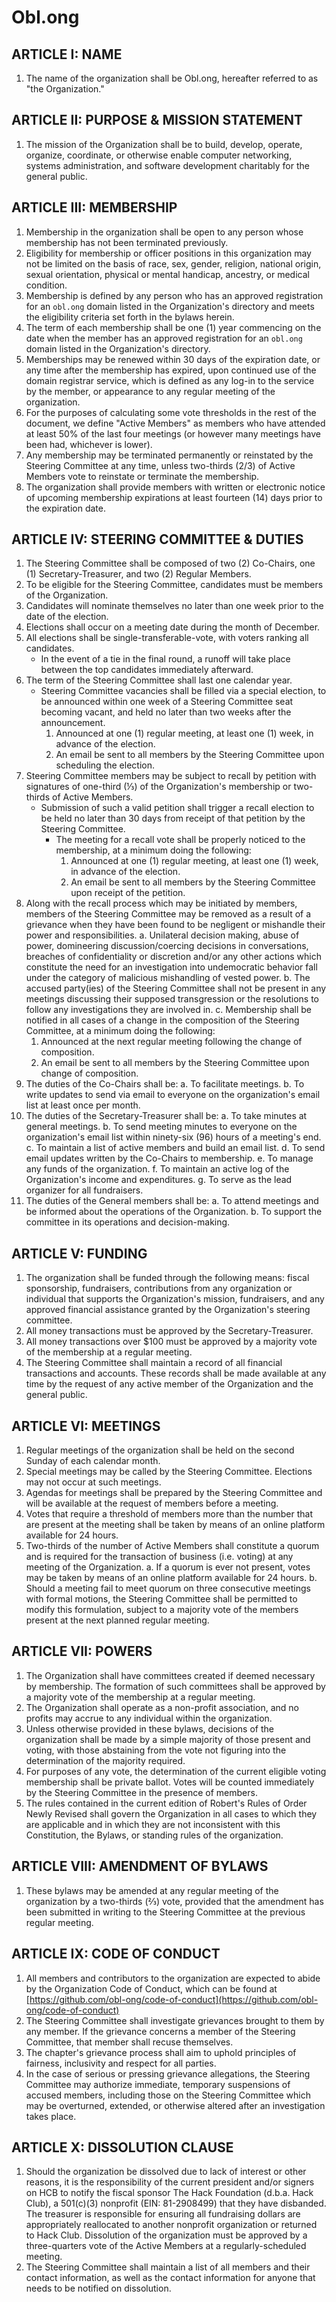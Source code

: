# Obl.ong

## ARTICLE I: NAME

1. The name of the organization shall be Obl.ong, hereafter referred to as "the Organization."

## ARTICLE II: PURPOSE & MISSION STATEMENT

1. The mission of the Organization shall be to build, develop, operate, organize, coordinate, or otherwise enable computer networking, systems administration, and software development charitably for the general public.

## ARTICLE III: MEMBERSHIP

1. Membership in the organization shall be open to any person whose membership has not been terminated previously.
2. Eligibility for membership or officer positions in this organization may not be limited on the basis of race, sex, gender, religion, national origin, sexual orientation, physical or mental handicap, ancestry, or medical condition.
3. Membership is defined by any person who has an approved registration for an `obl.ong` domain listed in the Organization's directory and meets the eligibility criteria set forth in the bylaws herein.
5. The term of each membership shall be one (1) year commencing on the date when the member has an approved registration for an `obl.ong` domain listed in the Organization's directory.
6. Memberships may be renewed within 30 days of the expiration date, or any time after the membership has expired, upon continued use of the domain registrar service, which is defined as any log-in to the service by the member, or appearance to any regular meeting of the organization.
7. For the purposes of calculating some vote thresholds in the rest of the document, we define "Active Members" as members who have attended at least 50% of the last four meetings (or however many meetings have been had, whichever is lower).
8. Any membership may be terminated permanently or reinstated by the Steering Committee at any time, unless two-thirds (2/3) of Active Members vote to reinstate or terminate the membership.
9. The organization shall provide members with written or electronic notice of upcoming membership expirations at least fourteen (14) days prior to the expiration date.

## ARTICLE IV: STEERING COMMITTEE & DUTIES

1. The Steering Committee shall be composed of two (2) Co-Chairs, one (1) Secretary-Treasurer, and two (2) Regular Members.
2. To be eligible for the Steering Committee, candidates must be members of the Organization.
3. Candidates will nominate themselves no later than one week prior to the date of the election.
4. Elections shall occur on a meeting date during the month of December.
5. All elections shall be single-transferable-vote, with voters ranking all candidates.
   - In the event of a tie in the final round, a runoff will take place between the top candidates immediately afterward.
6. The term of the Steering Committee shall last one calendar year.
   - Steering Committee vacancies shall be filled via a special election, to be announced within one week of a Steering Committee seat becoming vacant, and held no later than two weeks after the announcement.
      1. Announced at one (1) regular meeting, at least one (1) week, in advance of the election.
      2. An email be sent to all members by the Steering Committee upon scheduling the election.
7. Steering Committee members may be subject to recall by petition with signatures of one-third (⅓) of the Organization's membership or two-thirds of Active Members.
   - Submission of such a valid petition shall trigger a recall election to be held no later than 30 days from receipt of that petition by the Steering Committee.
      - The meeting for a recall vote shall be properly noticed to the membership, at a minimum doing the following:
         1. Announced at one (1) regular meeting, at least one (1) week, in advance of the election.
         2. An email be sent to all members by the Steering Committee upon receipt of the petition.
8. Along with the recall process which may be initiated by members, members of the Steering Committee may be removed as a result of a grievance when they have been found to be negligent or mishandle their power and responsibilities.
   a. Unilateral decision making, abuse of power, domineering discussion/coercing decisions in conversations, breaches of confidentiality or discretion and/or any other actions which constitute the need for an investigation into undemocratic behavior fall under the category of malicious mishandling of vested power.
   b. The accused party(ies) of the Steering Committee shall not be present in any meetings discussing their supposed transgression or the resolutions to follow any investigations they are involved in.
   c. Membership shall be notified in all cases of a change in the composition of the Steering Committee, at a minimum doing the following:
      1. Announced at the next regular meeting following the change of composition.
      2. An email be sent to all members by the Steering Committee upon change of composition.
9. The duties of the Co-Chairs shall be:
   a. To facilitate meetings.
   b. To write updates to send via email to everyone on the organization's email list at least once per month.
10. The duties of the Secretary-Treasurer shall be:
   a. To take minutes at general meetings.
   b. To send meeting minutes to everyone on the organization's email list within ninety-six (96) hours of a meeting's end.
   c. To maintain a list of active members and build an email list.
   d. To send email updates written by the Co-Chairs to membership.
   e. To manage any funds of the organization.
   f. To maintain an active log of the Organization's income and expenditures.
   g. To serve as the lead organizer for all fundraisers.
11. The duties of the General members shall be:
   a. To attend meetings and be informed about the operations of the Organization.
   b. To support the committee in its operations and decision-making.

## ARTICLE V: FUNDING

1. The organization shall be funded through the following means: fiscal sponsorship, fundraisers, contributions from any organization or individual that supports the Organization's mission, fundraisers, and any approved financial assistance granted by the Organization's steering committee.
2. All money transactions must be approved by the Secretary-Treasurer.
3. All money transactions over $100 must be approved by a majority vote of the membership at a regular meeting.
4. The Steering Committee shall maintain a record of all financial transactions and accounts. These records shall be made available at any time by the request of any active member of the Organization and the general public.

## ARTICLE VI: MEETINGS

1. Regular meetings of the organization shall be held on the second Sunday of each calendar month.
2. Special meetings may be called by the Steering Committee. Elections may not occur at such meetings.
3. Agendas for meetings shall be prepared by the Steering Committee and will be available at the request of members before a meeting.
4. Votes that require a threshold of members more than the number that are present at the meeting shall be taken by means of an online platform available for 24 hours.
5. Two-thirds of the number of Active Members shall constitute a quorum and is required for the transaction of business (i.e. voting) at any meeting of the Organization.
  a. If a quorum is ever not present, votes may be taken by means of an online platform available for 24 hours.
  b. Should a meeting fail to meet quorum on three consecutive meetings with formal motions, the Steering Committee shall be permitted to modify this formulation, subject to a majority vote of the members present at the next planned regular meeting.

## ARTICLE VII: POWERS

1. The Organization shall have committees created if deemed necessary by membership. The formation of such committees shall be approved by a majority vote of the membership at a regular meeting.
2. The Organization shall operate as a non-profit association, and no profits may accrue to any individual within the organization.
3. Unless otherwise provided in these bylaws, decisions of the
   organization shall be made by a simple majority of those present and voting, with those abstaining from the vote not figuring into the determination of the majority required.
4. For purposes of any vote, the determination of the current eligible voting membership shall be private ballot. Votes will be counted immediately by the Steering Committee in the presence of members.
5. The rules contained in the current edition of Robert's Rules of Order Newly Revised shall govern the Organization in all cases to which they are applicable and in which they are not inconsistent with this Constitution, the Bylaws, or standing rules of the organization.

## ARTICLE VIII: AMENDMENT OF BYLAWS

1. These bylaws may be amended at any regular meeting of the organization by a two-thirds (⅔) vote, provided that the amendment has been submitted in writing to the Steering Committee at the previous regular meeting.

## ARTICLE IX: CODE OF CONDUCT

1. All members and contributors to the organization are expected to abide by the Organization Code of Conduct, which can be found at [https://github.com/obl-ong/code-of-conduct](https://github.com/obl-ong/code-of-conduct)
2. The Steering Committee shall investigate grievances brought to them by any member. If the grievance concerns a member of the Steering Committee, that member shall recuse themselves.
3. The chapter's grievance process shall aim to uphold principles of fairness, inclusivity and respect for all parties.
4. In the case of serious or pressing grievance allegations, the Steering Committee may authorize immediate, temporary suspensions of accused members, including those on the Steering Committee which may be overturned, extended, or otherwise altered after an investigation takes place.

## ARTICLE X: DISSOLUTION CLAUSE

1. Should the organization be dissolved due to lack of interest or other reasons, it is the responsibility of the current president and/or signers on HCB to notify the fiscal sponsor The Hack Foundation (d.b.a. Hack Club), a 501(c)(3) nonprofit (EIN: 81-2908499) that they have disbanded. The treasurer is responsible for ensuring all fundraising dollars are appropriately reallocated to another nonprofit organization or returned to Hack Club. Dissolution of the organization must be approved by a three-quarters vote of the Active Members at a regularly-scheduled meeting.
2. The Steering Committee shall maintain a list of all members and their contact information, as well as the contact information for anyone that needs to be notified on dissolution.

